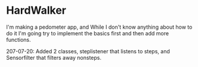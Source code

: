 
# HardWalker

I'm making a pedometer app, and While I don't know anything about how to do it I'm going 
try to implement the basics first and then add more functions. 

207-07-20:
Added 2 classes, steplistener that listens to steps, and Sensorfilter that filters away nonsteps.
